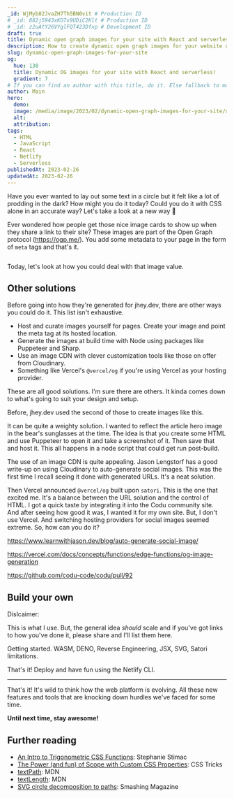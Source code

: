 ```yaml
---
_id: WjMyb82JvaZH7Th5BN0vit # Production ID
# _id: 882j5943xKO7x9UDiC2Klt # Production ID
# _id: z2uAtY26VYglFQT423Dfxp # Development ID
draft: true
title: Dynamic open graph images for your site with React and serverless
description: How to create dynamic open graph images for your website using serverless edge functions and React
slug: dynamic-open-graph-images-for-your-site
og:
  hue: 130
  title: Dynamic OG images for your site with React and serverless!
  gradient: 7
# If you can find an author with this title, do it. Else fallback to main. You can change it easily in the CMS.
author: Main
hero:
  demo:
  image: /media/image/2023/02/dynamic-open-graph-images-for-your-site/dummy-banner.png
  alt:
  attribution:
tags:
  - HTML
  - JavaScript
  - React
  - Netlify
  - Serverless
publishedAt: 2023-02-26
updatedAt: 2023-02-26
---
```

Have you ever wanted to lay out some text in a circle but it felt like a lot of prodding in the dark? How might you do it today? Could you do it with CSS alone in an accurate way? Let's take a look at a new way 👀

<TableOfContents></TableOfContents>


Ever wondered how people get those nice image cards to show up when they share a link to their site? These images are part of the Open Graph protocol (https://ogp.me/). You add some metadata to your page in the form of `meta` tags and that's it.

``` html
```

Today, let's look at how you could deal with that image value.

<TableOfContents></TableOfContents>

## Other solutions
Before going into how they're generated for jhey.dev, there are other ways you could do it. This list isn't exhaustive.

- Host and curate images yourself for pages. Create your image and point the meta tag at its hosted location.
- Generate the images at build time with Node using packages like Puppeteer and Sharp.
- Use an image CDN with clever customization tools like those on offer from Cloudinary.
- Something like Vercel's `@vercel/og` if you're using Vercel as your hosting provider.

These are all good solutions. I'm sure there are others. It kinda comes down to what's going to suit your design and setup.

Before, jhey.dev used the second of those to create images like this.

<ArticleImage src="/media/image/2023/02/dynamic-open-graph-images-for-your-site/old-open-graph.png" alt="Image of an old open graph image used on jhey.dev. It reads 'Get started with React by building a Whac-a-mole game'. There is cartoon bear head wearing a baseball cap and sunglasses. An image is reflected in the sunglasses. The bear is clipped in half by the image bounds." width="576" height="301" caption="Previous open graph image for jhey.dev"></ArticleImage>

It can be quite a weighty solution. I wanted to reflect the article hero image in the bear's sunglasses at the time. The idea is that you create some HTML and use Puppeteer to open it and take a screenshot of it. Then save that and host it. This all happens in a node script that could get run post-build.

The use of an image CDN is quite appealing. Jason Lengstorf has a good write-up on using Cloudinary to auto-generate social images. This was the first time I recall seeing it done with generated URLs. It's a neat solution.

Then Vercel announced `@vercel/og` built upon `satori`. This is the one that excited me. It's a balance between the URL solution and the control of HTML. I got a quick taste by integrating it into the Codu community site. And after seeing how good it was, I wanted it for my own site. But, I don't use Vercel. And switching hosting providers for social images seemed extreme. So, how can you do it?

<ArticleImage src="/media/image/2023/02/dynamic-open-graph-images-for-your-site/codu-banner.png" alt="Image of a test open graph image for the Codú community." width="600" height="315" caption="Test image for codu.co"></ArticleImage>

https://www.learnwithjason.dev/blog/auto-generate-social-image/

https://vercel.com/docs/concepts/functions/edge-functions/og-image-generation

https://github.com/codu-code/codu/pull/92


## Build your own

Dislcaimer:

This is what I use. But, the general idea _should_ scale and if you've got links to how you've done it, please share and I'll list them here.

Getting started. WASM, DENO, Reverse Engineering, JSX, SVG, Satori limitations.

That's it! Deploy and have fun using the Netlify CLI.

---

That's it! It's wild to think how the web platform is evolving. All these new features and tools that are knocking down hurdles we've faced for some time.

__Until next time, stay awesome!__

<Signature></Signature>

## Further reading
- [An Intro to Trigonometric CSS Functions](https://blog.stephaniestimac.com/posts/2023/1/css-trigonometric-functions/): Stephanie Stimac
- [The Power (and fun) of Scope with Custom CSS Properties](https://css-tricks.com/the-power-and-fun-of-scope-with-css-custom-properties/): CSS Tricks
- [textPath](https://developer.mozilla.org/en-US/docs/Web/SVG/Element/textPath): MDN
- [textLength](https://developer.mozilla.org/en-US/docs/Web/SVG/Attribute/textLength): MDN
- [SVG circle decomposition to paths](https://www.smashingmagazine.com/2019/03/svg-circle-decomposition-paths/): Smashing Magazine
